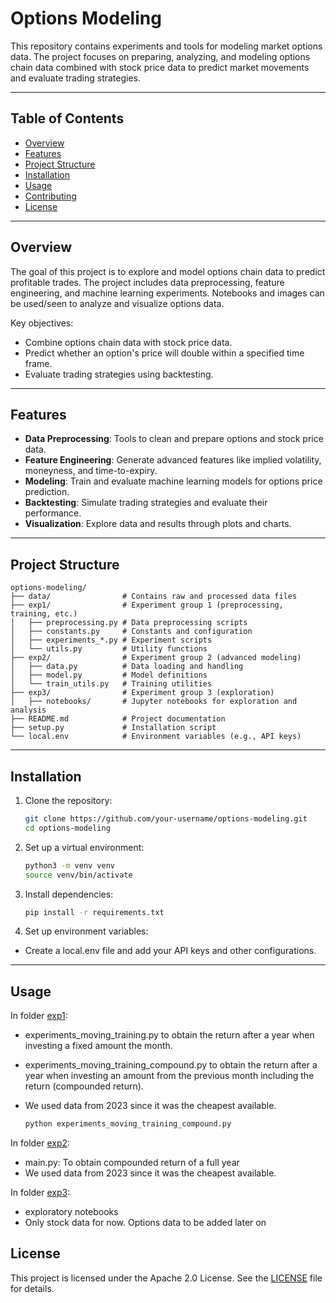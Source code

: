 # Options Modeling

This repository contains experiments and tools for modeling market options data. The project focuses on preparing, analyzing, and modeling options chain data combined with stock price data to predict market movements and evaluate trading strategies.

---

## Table of Contents

- [Overview](#overview)
- [Features](#features)
- [Project Structure](#project-structure)
- [Installation](#installation)
- [Usage](#usage)
- [Contributing](#contributing)
- [License](#license)

---

## Overview

The goal of this project is to explore and model options chain data to predict profitable trades. The project includes data preprocessing, feature engineering, and machine learning experiments. Notebooks and images can be used/seen to analyze and visualize options data.

Key objectives:
- Combine options chain data with stock price data.
- Predict whether an option's price will double within a specified time frame.
- Evaluate trading strategies using backtesting.

---

## Features

- **Data Preprocessing**: Tools to clean and prepare options and stock price data.
- **Feature Engineering**: Generate advanced features like implied volatility, moneyness, and time-to-expiry.
- **Modeling**: Train and evaluate machine learning models for options price prediction.
- **Backtesting**: Simulate trading strategies and evaluate their performance.
- **Visualization**: Explore data and results through plots and charts.

---

## Project Structure
```plaintext
options-modeling/
├── data/                # Contains raw and processed data files
├── exp1/                # Experiment group 1 (preprocessing, training, etc.)
│   ├── preprocessing.py # Data preprocessing scripts
│   ├── constants.py     # Constants and configuration
│   ├── experiments_*.py # Experiment scripts
│   └── utils.py         # Utility functions
├── exp2/                # Experiment group 2 (advanced modeling)
│   ├── data.py          # Data loading and handling
│   ├── model.py         # Model definitions
│   └── train_utils.py   # Training utilities
├── exp3/                # Experiment group 3 (exploration)
│   ├── notebooks/       # Jupyter notebooks for exploration and analysis
├── README.md            # Project documentation
├── setup.py             # Installation script
└── local.env            # Environment variables (e.g., API keys)
```
---

## Installation

1. Clone the repository:
   ```bash
   git clone https://github.com/your-username/options-modeling.git
   cd options-modeling
   ```

2. Set up a virtual environment:
    ```bash
    python3 -m venv venv
    source venv/bin/activate
    ```

3. Install dependencies:
    ```bash
    pip install -r requirements.txt
    ```

4. Set up environment variables:
- Create a local.env file and add your API keys and other configurations.

---

## Usage

In folder [exp1](exp1/):

- experiments_moving_training.py to obtain the return after a year when investing a fixed amount the month.
- experiments_moving_training_compound.py to obtain the return after a year when investing an amount from the previous month including the return (compounded return).
- We used data from 2023 since it was the cheapest available.

    ```bash
    python experiments_moving_training_compound.py
    ```

In folder [exp2](exp2/):

- main.py: To obtain compounded return of a full year
- We used data from 2023 since it was the cheapest available.

In folder [exp3](exp3/):

- exploratory notebooks 
- Only stock data for now. Options data to be added later on

## License

This project is licensed under the Apache 2.0 License. See the [LICENSE](LICENSE) file for details.
